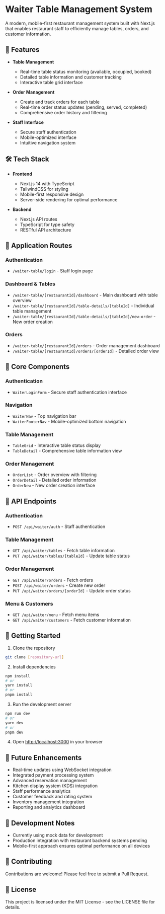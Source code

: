 # Waiter Table Management System

A modern, mobile-first restaurant management system built with Next.js that enables restaurant staff to efficiently manage tables, orders, and customer information.

## 🚀 Features

- **Table Management**
  - Real-time table status monitoring (available, occupied, booked)
  - Detailed table information and customer tracking
  - Interactive table grid interface

- **Order Management**
  - Create and track orders for each table
  - Real-time order status updates (pending, served, completed)
  - Comprehensive order history and filtering

- **Staff Interface**
  - Secure staff authentication
  - Mobile-optimized interface
  - Intuitive navigation system

## 🛠️ Tech Stack

- **Frontend**
  - Next.js 14 with TypeScript
  - TailwindCSS for styling
  - Mobile-first responsive design
  - Server-side rendering for optimal performance

- **Backend**
  - Next.js API routes
  - TypeScript for type safety
  - RESTful API architecture

## 📱 Application Routes

### Authentication
- `/waiter-table/login` - Staff login page

### Dashboard & Tables
- `/waiter-table/[restaurantId]/dashboard` - Main dashboard with table overview
- `/waiter-table/[restaurantId]/table-details/[tableId]` - Individual table management
- `/waiter-table/[restaurantId]/table-details/[tableId]/new-order` - New order creation

### Orders
- `/waiter-table/[restaurantId]/orders` - Order management dashboard
- `/waiter-table/[restaurantId]/orders/[orderId]` - Detailed order view

## 🧩 Core Components

### Authentication
- `WaiterLoginForm` - Secure staff authentication interface

### Navigation
- `WaiterNav` - Top navigation bar
- `WaiterFooterNav` - Mobile-optimized bottom navigation

### Table Management
- `TableGrid` - Interactive table status display
- `TableDetail` - Comprehensive table information view

### Order Management
- `OrderList` - Order overview with filtering
- `OrderDetail` - Detailed order information
- `OrderNew` - New order creation interface

## 🔌 API Endpoints

### Authentication
- `POST /api/waiter/auth` - Staff authentication

### Table Management
- `GET /api/waiter/tables` - Fetch table information
- `PUT /api/waiter/tables/[tableId]` - Update table status

### Order Management
- `GET /api/waiter/orders` - Fetch orders
- `POST /api/waiter/orders` - Create new order
- `PUT /api/waiter/orders/[orderId]` - Update order status

### Menu & Customers
- `GET /api/waiter/menu` - Fetch menu items
- `GET /api/waiter/customers` - Fetch customer information

## 🚀 Getting Started

1. Clone the repository
```bash
git clone [repository-url]
```

2. Install dependencies
```bash
npm install
# or
yarn install
# or
pnpm install
```

3. Run the development server
```bash
npm run dev
# or
yarn dev
# or
pnpm dev
```

4. Open [http://localhost:3000](http://localhost:3000) in your browser

## 🔮 Future Enhancements

- Real-time updates using WebSocket integration
- Integrated payment processing system
- Advanced reservation management
- Kitchen display system (KDS) integration
- Staff performance analytics
- Customer feedback and rating system
- Inventory management integration
- Reporting and analytics dashboard

## 📝 Development Notes

- Currently using mock data for development
- Production integration with restaurant backend systems pending
- Mobile-first approach ensures optimal performance on all devices

## 🤝 Contributing

Contributions are welcome! Please feel free to submit a Pull Request.

## 📄 License

This project is licensed under the MIT License - see the LICENSE file for details.